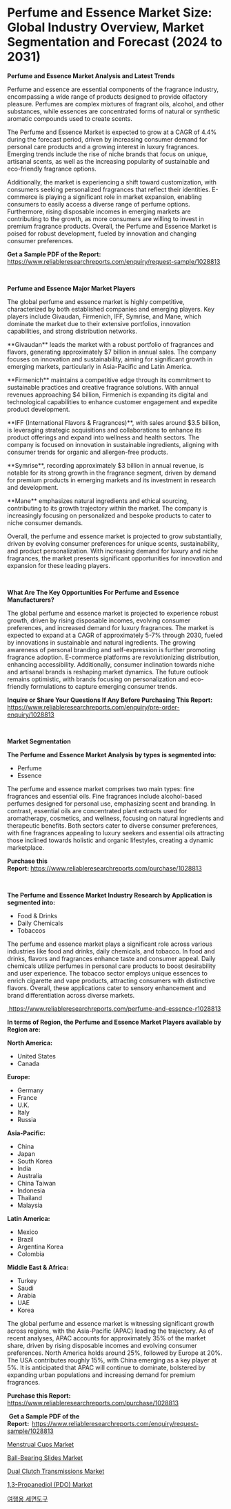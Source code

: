 <p><h1>Perfume and Essence Market Size: Global Industry Overview, Market Segmentation and Forecast (2024 to 2031)</h1></p><p><strong>Perfume and Essence Market Analysis and Latest Trends</strong></p>
<p><p>Perfume and essence are essential components of the fragrance industry, encompassing a wide range of products designed to provide olfactory pleasure. Perfumes are complex mixtures of fragrant oils, alcohol, and other substances, while essences are concentrated forms of natural or synthetic aromatic compounds used to create scents. </p><p>The Perfume and Essence Market is expected to grow at a CAGR of 4.4% during the forecast period, driven by increasing consumer demand for personal care products and a growing interest in luxury fragrances. Emerging trends include the rise of niche brands that focus on unique, artisanal scents, as well as the increasing popularity of sustainable and eco-friendly fragrance options. </p><p>Additionally, the market is experiencing a shift toward customization, with consumers seeking personalized fragrances that reflect their identities. E-commerce is playing a significant role in market expansion, enabling consumers to easily access a diverse range of perfume options. Furthermore, rising disposable incomes in emerging markets are contributing to the growth, as more consumers are willing to invest in premium fragrance products. Overall, the Perfume and Essence Market is poised for robust development, fueled by innovation and changing consumer preferences.</p></p>
<p><strong>Get a Sample PDF of the Report:&nbsp;</strong> <a href="https://www.reliableresearchreports.com/enquiry/request-sample/1028813">https://www.reliableresearchreports.com/enquiry/request-sample/1028813</a></p>
<p>&nbsp;</p>
<p><strong>Perfume and Essence Major Market Players</strong></p>
<p><p>The global perfume and essence market is highly competitive, characterized by both established companies and emerging players. Key players include Givaudan, Firmenich, IFF, Symrise, and Mane, which dominate the market due to their extensive portfolios, innovation capabilities, and strong distribution networks.</p><p>**Givaudan** leads the market with a robust portfolio of fragrances and flavors, generating approximately $7 billion in annual sales. The company focuses on innovation and sustainability, aiming for significant growth in emerging markets, particularly in Asia-Pacific and Latin America.</p><p>**Firmenich** maintains a competitive edge through its commitment to sustainable practices and creative fragrance solutions. With annual revenues approaching $4 billion, Firmenich is expanding its digital and technological capabilities to enhance customer engagement and expedite product development.</p><p>**IFF (International Flavors & Fragrances)**, with sales around $3.5 billion, is leveraging strategic acquisitions and collaborations to enhance its product offerings and expand into wellness and health sectors. The company is focused on innovation in sustainable ingredients, aligning with consumer trends for organic and allergen-free products.</p><p>**Symrise**, recording approximately $3 billion in annual revenue, is notable for its strong growth in the fragrance segment, driven by demand for premium products in emerging markets and its investment in research and development.</p><p>**Mane** emphasizes natural ingredients and ethical sourcing, contributing to its growth trajectory within the market. The company is increasingly focusing on personalized and bespoke products to cater to niche consumer demands.</p><p>Overall, the perfume and essence market is projected to grow substantially, driven by evolving consumer preferences for unique scents, sustainability, and product personalization. With increasing demand for luxury and niche fragrances, the market presents significant opportunities for innovation and expansion for these leading players.</p></p>
<p>&nbsp;</p>
<p><strong>What Are The Key Opportunities For Perfume and Essence Manufacturers?</strong></p>
<p><p>The global perfume and essence market is projected to experience robust growth, driven by rising disposable incomes, evolving consumer preferences, and increased demand for luxury fragrances. The market is expected to expand at a CAGR of approximately 5-7% through 2030, fueled by innovations in sustainable and natural ingredients. The growing awareness of personal branding and self-expression is further promoting fragrance adoption. E-commerce platforms are revolutionizing distribution, enhancing accessibility. Additionally, consumer inclination towards niche and artisanal brands is reshaping market dynamics. The future outlook remains optimistic, with brands focusing on personalization and eco-friendly formulations to capture emerging consumer trends.</p></p>
<p><strong>Inquire or Share Your Questions If Any Before Purchasing This Report:</strong> <a href="https://www.reliableresearchreports.com/enquiry/pre-order-enquiry/1028813">https://www.reliableresearchreports.com/enquiry/pre-order-enquiry/1028813</a></p>
<p>&nbsp;</p>
<p><strong>Market Segmentation</strong></p>
<p><strong>The Perfume and Essence Market Analysis by types is segmented into:</strong></p>
<p><ul><li>Perfume</li><li>Essence</li></ul></p>
<p><p>The perfume and essence market comprises two main types: fine fragrances and essential oils. Fine fragrances include alcohol-based perfumes designed for personal use, emphasizing scent and branding. In contrast, essential oils are concentrated plant extracts used for aromatherapy, cosmetics, and wellness, focusing on natural ingredients and therapeutic benefits. Both sectors cater to diverse consumer preferences, with fine fragrances appealing to luxury seekers and essential oils attracting those inclined towards holistic and organic lifestyles, creating a dynamic marketplace.</p></p>
<p><strong>Purchase this Report:&nbsp;</strong><a href="https://www.reliableresearchreports.com/purchase/1028813">https://www.reliableresearchreports.com/purchase/1028813</a></p>
<p>&nbsp;</p>
<p><strong>The Perfume and Essence Market Industry Research by Application is segmented into:</strong></p>
<p><ul><li>Food & Drinks</li><li>Daily Chemicals</li><li>Tobaccos</li></ul></p>
<p><p>The perfume and essence market plays a significant role across various industries like food and drinks, daily chemicals, and tobacco. In food and drinks, flavors and fragrances enhance taste and consumer appeal. Daily chemicals utilize perfumes in personal care products to boost desirability and user experience. The tobacco sector employs unique essences to enrich cigarette and vape products, attracting consumers with distinctive flavors. Overall, these applications cater to sensory enhancement and brand differentiation across diverse markets.</p></p>
<p><a href="https://www.reliableresearchreports.com/perfume-and-essence-r1028813">&nbsp;https://www.reliableresearchreports.com/perfume-and-essence-r1028813</a></p>
<p><strong>In terms of Region, the Perfume and Essence Market Players available by Region are:</strong></p>
<p>
    <p> <strong> North America: </strong>
        <ul>
            <li>United States</li>
            <li>Canada</li>
        </ul>
        </p> 
    <p> <strong> Europe: </strong>
        <ul>
            <li>Germany</li>
            <li>France</li>
            <li>U.K.</li>
            <li>Italy</li>
            <li>Russia</li>
        </ul>
        </p> 
    <p> <strong> Asia-Pacific: </strong>
        <ul>
            <li>China</li>
            <li>Japan</li>
            <li>South Korea</li>
            <li>India</li>
            <li>Australia</li>
            <li>China Taiwan</li>
            <li>Indonesia</li>
            <li>Thailand</li>
            <li>Malaysia</li>
        </ul>
        </p> 
    <p> <strong> Latin America: </strong>
        <ul>
            <li>Mexico</li>
            <li>Brazil</li>
            <li>Argentina Korea</li>
            <li>Colombia</li>
        </ul>
        </p> 
    <p> <strong> Middle East & Africa: </strong>
        <ul>
            <li>Turkey</li>
            <li>Saudi</li>
            <li>Arabia</li>
            <li>UAE</li>
            <li>Korea</li>
        </ul>
    </p>
    </p>
<p><p>The global perfume and essence market is witnessing significant growth across regions, with the Asia-Pacific (APAC) leading the trajectory. As of recent analyses, APAC accounts for approximately 35% of the market share, driven by rising disposable incomes and evolving consumer preferences. North America holds around 25%, followed by Europe at 20%. The USA contributes roughly 15%, with China emerging as a key player at 5%. It is anticipated that APAC will continue to dominate, bolstered by expanding urban populations and increasing demand for premium fragrances.</p></p>
<p><strong>Purchase this Report: </strong><a href="https://www.reliableresearchreports.com/purchase/1028813">https://www.reliableresearchreports.com/purchase/1028813</a></p>
<p>&nbsp;<strong>Get a Sample PDF of the Report:&nbsp;&nbsp;</strong><a href="https://www.reliableresearchreports.com/enquiry/request-sample/1028813">https://www.reliableresearchreports.com/enquiry/request-sample/1028813</a></p>
<p><strong></strong></p>
<p><p><a href="https://www.linkedin.com/pulse/menstrual-cups-industry-analysis-report-its-market-size-hbhmf?trackingId=XvQtGzh5Q2KEPS5nZm9IVA%3D%3D">Menstrual Cups Market</a></p><p><a href="https://github.com/RickHolmes3/Market-Research-Report-List-6/blob/main/ball-bearing-slides-market.md">Ball-Bearing Slides Market</a></p><p><a href="https://issuu.com/reportprime-2/docs/dual-clutch-transmissions-market-si_72cb38627d15c7">Dual Clutch Transmissions Market</a></p><p><a href="https://github.com/Krish2023na/Market-Research-Report-List-6/blob/main/13-propanediol-pdo-market.md">1,3-Propanediol (PDO) Market</a></p><p><a href="https://medium.com/@macking460/%EC%97%AC%ED%96%89%EC%9A%A9-%EC%86%8C%ED%98%95-%EC%84%B8%EB%A9%B4%EB%8F%84%EA%B5%AC-%EC%8B%9C%EC%9E%A5-%EA%B8%80%EB%A1%9C%EB%B2%8C-%EB%B0%8F-%EC%A7%80%EC%97%AD-%EB%B6%84%EC%84%9D-2024-2031-6fea0d031c69">여행용 세면도구</a></p></p>